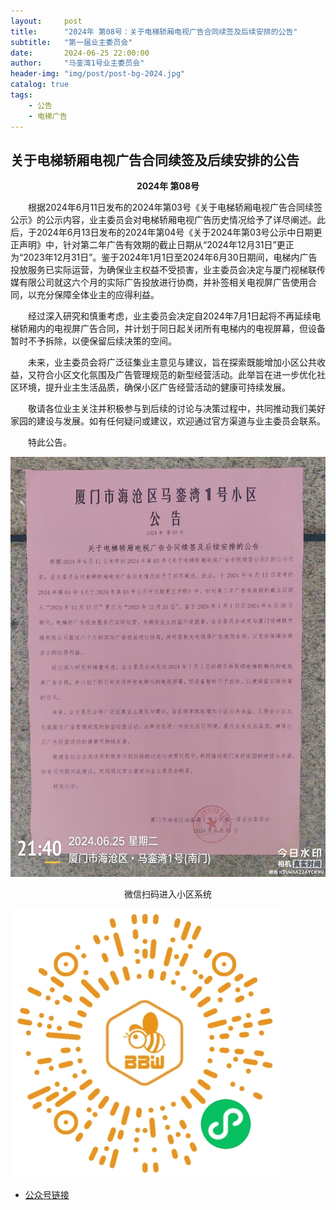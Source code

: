 ```yaml
---
layout:     post
title:      "2024年 第08号：关于电梯轿厢电视广告合同续签及后续安排的公告"
subtitle:   "第一届业主委员会"
date:       2024-06-25 22:00:00
author:     "马銮湾1号业主委员会"
header-img: "img/post/post-bg-2024.jpg"
catalog: true
tags:
    - 公告
    - 电梯广告
---
```




## 关于电梯轿厢电视广告合同续签及后续安排的公告

<center><strong>2024年 第08号</strong></center>

&emsp;&emsp;根据2024年6月11日发布的2024年第03号《关于电梯轿厢电视广告合同续签公示》的公示内容，业主委员会对电梯轿厢电视广告历史情况给予了详尽阐述。此后，于2024年6月13日发布的2024年第04号《关于2024年第03号公示中日期更正声明》中，针对第二年广告有效期的截止日期从“2024年12月31日”更正为“2023年12月31日”。鉴于2024年1月1日至2024年6月30日期间，电梯内广告投放服务已实际运营，为确保业主权益不受损害，业主委员会决定与厦门视梯联传媒有限公司就这六个月的实际广告投放进行协商，并补签相关电视屏广告使用合同，以充分保障全体业主的应得利益。

&emsp;&emsp;经过深入研究和慎重考虑，业主委员会决定自2024年7月1日起将不再延续电梯轿厢内的电视屏广告合同，并计划于同日起关闭所有电梯内的电视屏幕，但设备暂时不予拆除，以便保留后续决策的空间。

&emsp;&emsp;未来，业主委员会将广泛征集业主意见与建议，旨在探索既能增加小区公共收益，又符合小区文化氛围及广告管理规范的新型经营活动。此举旨在进一步优化社区环境，提升业主生活品质，确保小区广告经营活动的健康可持续发展。

&emsp;&emsp;敬请各位业主关注并积极参与到后续的讨论与决策过程中，共同推动我们美好家园的建设与发展。如有任何疑问或建议，欢迎通过官方渠道与业主委员会联系。


&emsp;&emsp;特此公告。


![](\img\in-post\2024-6-25-公告实景.jpg)


<center>微信扫码进入小区系统</center>

![](\img\in-post\蜂窝智家.jpg)


- [公众号链接](https://mp.weixin.qq.com/s/GMh-LPfO31y1fxfEmBDXLw)
